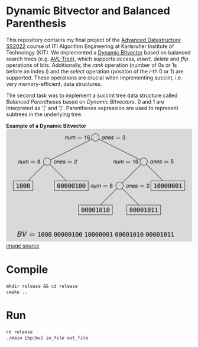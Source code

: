 # Dynamic Bitvector and Balanced Parenthesis
This repository contains my final project of the [Advanced Datastructure SS2022](https://ae.iti.kit.edu/4264.php) course of ITI Algorithm Engineering at Karlsruher Institute of Technology (KIT).
We implemented a [Dynamic Bitvector](https://ae.iti.kit.edu/download/kurpicz/2022_advanced_data_structures/03_dynamic_bit_vectors_trees_handout_ss22.pdf) based on balanced search trees (e.g. [AVL-Tree](https://en.wikipedia.org/wiki/AVL_tree)), which supports *access, insert, delete* and *flip* operations of bits.
Additionally, the *rank* operation (number of 0s or 1s before an index $i$) and the *select* operation (position of the $i$-th 0 or 1) are supported.
These operations are crucial when implementing succint, i.e. very memory-efficient, data structures. 

The second task was to implement a succint tree data structure called *Balanced Parentheses* based on *Dynamic Bitvectors*. 0 and 1 are interpreted as '(' and ')'. 
Parentheses expression are used to represent subtrees in the underlying tree.

**Example of a Dynamic Bitvector**
![dynamic_bitvector](/images/dynamic_bitvector.png)
[image source](https://ae.iti.kit.edu/download/kurpicz/2022_advanced_data_structures/03_dynamic_bit_vectors_trees_handout_ss22.pdf)



# Compile
```
mkdir release && cd release
cmake ..
```

# Run
```
cd release 
./main [bp|bv] in_file out_file
```



